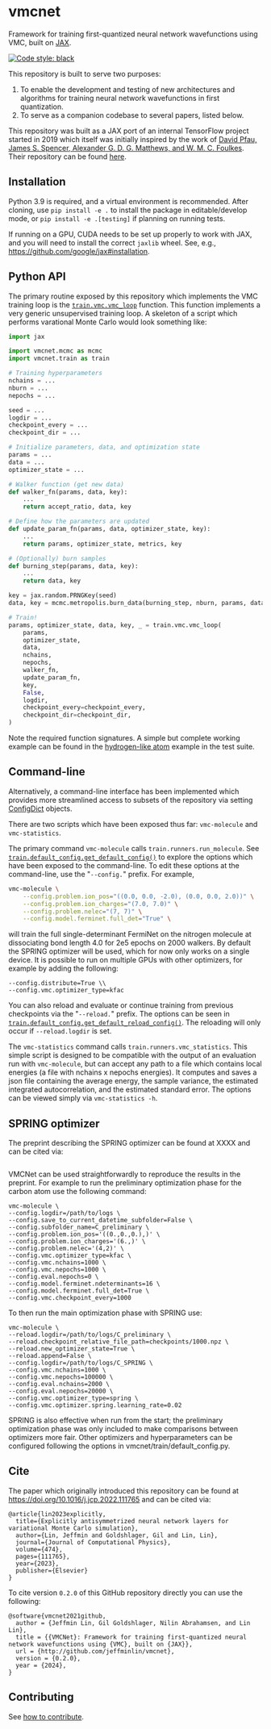 # vmcnet
Framework for training first-quantized neural network wavefunctions using VMC, built on [JAX](https://github.com/google/jax).

[![Code style: black](https://img.shields.io/badge/code%20style-black-000000.svg)](https://github.com/psf/black)

This repository is built to serve two purposes:
1. To enable the development and testing of new architectures and algorithms for training neural network wavefunctions in first quantization.
2. To serve as a companion codebase to several papers, listed below.

This repository was built as a JAX port of an internal TensorFlow project started in 2019 which itself was initially inspired by the work of [David Pfau, James S. Spencer, Alexander G. D. G. Matthews, and W. M. C. Foulkes](https://journals.aps.org/prresearch/abstract/10.1103/PhysRevResearch.2.033429). Their repository can be found [here](https://github.com/deepmind/ferminet).

## Installation

Python 3.9 is required, and a virtual environment is recommended. After cloning, use `pip install -e .` to install the package in editable/develop mode, or `pip install -e .[testing]` if planning on running tests.

If running on a GPU, CUDA needs to be set up properly to work with JAX, and you will need to install the correct `jaxlib` wheel. See, e.g., https://github.com/google/jax#installation.

## Python API

The primary routine exposed by this repository which implements the VMC training loop is the [`train.vmc.vmc_loop`](https://github.com/jeffminlin/vmcnet/blob/master/vmcnet/train/vmc.py#L13) function. This function implements a very generic unsupervised training loop. A skeleton of a script which performs varational Monte Carlo would look something like:

```python
import jax

import vmcnet.mcmc as mcmc
import vmcnet.train as train

# Training hyperparameters
nchains = ...
nburn = ...
nepochs = ...

seed = ...
logdir = ...
checkpoint_every = ...
checkpoint_dir = ...

# Initialize parameters, data, and optimization state
params = ...
data = ...
optimizer_state = ...

# Walker function (get new data)
def walker_fn(params, data, key):
    ...
    return accept_ratio, data, key

# Define how the parameters are updated
def update_param_fn(params, data, optimizer_state, key):
    ...
    return params, optimizer_state, metrics, key

# (Optionally) burn samples
def burning_step(params, data, key):
    ...
    return data, key

key = jax.random.PRNGKey(seed)
data, key = mcmc.metropolis.burn_data(burning_step, nburn, params, data, key)

# Train!
params, optimizer_state, data, key, _ = train.vmc.vmc_loop(
    params,
    optimizer_state,
    data,
    nchains,
    nepochs,
    walker_fn,
    update_param_fn,
    key,
    False,
    logdir,
    checkpoint_every=checkpoint_every,
    checkpoint_dir=checkpoint_dir,
)
```
Note the required function signatures. A simple but complete working example can be found in the [hydrogen-like atom](https://github.com/jeffminlin/vmcnet/blob/master/tests/integrations/examples/test_hydrogen_like_atom.py) example in the test suite.

## Command-line

Alternatively, a command-line interface has been implemented which provides more streamlined access to subsets of the repository via setting [ConfigDict](https://github.com/google/ml_collections) objects.

There are two scripts which have been exposed thus far: `vmc-molecule` and `vmc-statistics`.

The primary command `vmc-molecule` calls `train.runners.run_molecule`. See [`train.default_config.get_default_config()`](https://github.com/jeffminlin/vmcnet/blob/master/vmcnet/train/default_config.py#L60) to explore the options which have been exposed to the command-line. To edit these options at the command-line, use the "`--config.`" prefix. For example,
```sh
vmc-molecule \
    --config.problem.ion_pos="((0.0, 0.0, -2.0), (0.0, 0.0, 2.0))" \
    --config.problem.ion_charges="(7.0, 7.0)" \
    --config.problem.nelec="(7, 7)" \
    --config.model.ferminet.full_det="True" \
```
will train the full single-determinant FermiNet on the nitrogen molecule at dissociating bond length 4.0 for 2e5 epochs on 2000 walkers. By default the SPRING optimizer will be used,
which for now only works on a single device. It is possible to run on multiple GPUs with other optimizers, for example by adding the following:
```
--config.distribute=True \\
--config.vmc.optimizer_type=kfac
```

You can also reload and evaluate or continue training from previous checkpoints via the "`--reload.`" prefix. The options can be seen in [`train.default_config.get_default_reload_config()`](https://github.com/jeffminlin/vmcnet/blob/master/vmcnet/train/default_config.py#L47). The reloading will only occur if `--reload.logdir` is set.

The `vmc-statistics` command calls `train.runners.vmc_statistics`. This simple script is designed to be compatible with the output of an evaluation run with `vmc-molecule`, but can accept any path to a file which contains local energies (a file with nchains x nepochs energies). It computes and saves a json file containing the average energy, the sample variance, the estimated integrated autocorrelation, and the estimated standard error. The options can be viewed simply via `vmc-statistics -h`.


## SPRING optimizer

The preprint describing the SPRING optimizer can be found at XXXX and can be cited via:
```buildoutcfg

```
VMCNet can be used straightforwardly to reproduce the results in the preprint. For example to run the preliminary optimization phase
for the carbon atom use the following command:
```
vmc-molecule \
--config.logdir=/path/to/logs \
--config.save_to_current_datetime_subfolder=False \
--config.subfolder_name=C_preliminary \
--config.problem.ion_pos='((0.,0.,0.),)' \
--config.problem.ion_charges='(6.,)' \
--config.problem.nelec='(4,2)' \
--config.vmc.optimizer_type=kfac \
--config.vmc.nchains=1000 \
--config.vmc.nepochs=1000 \
--config.eval.nepochs=0 \
--config.model.ferminet.ndeterminants=16 \
--config.model.ferminet.full_det=True \
--config.vmc.checkpoint_every=1000
```
To then run the main optimization phase with SPRING use:
```
vmc-molecule \
--reload.logdir=/path/to/logs/C_preliminary \
--reload.checkpoint_relative_file_path=checkpoints/1000.npz \
--reload.new_optimizer_state=True \
--reload.append=False \
--config.logdir=/path/to/logs/C_SPRING \
--config.vmc.nchains=1000 \
--config.vmc.nepochs=100000 \
--config.eval.nchains=2000 \
--config.eval.nepochs=20000 \
--config.vmc.optimizer_type=spring \
--config.vmc.optimizer.spring.learning_rate=0.02
```
SPRING is also effective when run from the start; the preliminary optimization phase was only included to make comparisons between optimizers more fair.
Other optimizers and hyperparameters can be configured following the options in vmcnet/train/default_config.py.


## Cite

The paper which originally introduced this repository can be found at https://doi.org/10.1016/j.jcp.2022.111765 and can be cited via:
```
@article{lin2023explicitly,
  title={Explicitly antisymmetrized neural network layers for variational Monte Carlo simulation},
  author={Lin, Jeffmin and Goldshlager, Gil and Lin, Lin},
  journal={Journal of Computational Physics},
  volume={474},
  pages={111765},
  year={2023},
  publisher={Elsevier}
}
```
To cite version `0.2.0` of this GitHub repository directly you can use the following:

```
@software{vmcnet2021github,
  author = {Jeffmin Lin, Gil Goldshlager, Nilin Abrahamsen, and Lin Lin},
  title = {{VMCNet}: Framework for training first-quantized neural network wavefunctions using {VMC}, built on {JAX}},
  url = {http://github.com/jeffminlin/vmcnet},
  version = {0.2.0},
  year = {2024},
}
```

## Contributing

See [how to contribute](CONTRIBUTING.md).
